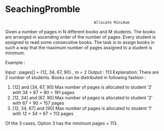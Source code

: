 # SeachingPromble
                                            Allocate Minimum
Given a number of pages in N different books and M students. The books are arranged in ascending order of the number of pages. Every student is assigned to read some consecutive books. The task is to assign books in such a way that the maximum number of pages assigned to a student is minimum. 

Example : 

Input : pages[] = {12, 34, 67, 90} , m = 2
Output : 113
Explanation: There are 2 number of students. Books can be distributed in following fashion : 
1) [12] and [34, 67, 90]
Max number of pages is allocated to student ‘2’ with 34 + 67 + 90 = 191 pages
2) [12, 34] and [67, 90] Max number of pages is allocated to student ‘2’ with 67 + 90 = 157 pages 
3) [12, 34, 67] and [90] Max number of pages is allocated to student ‘1’ with 12 + 34 + 67 = 113 pages

Of the 3 cases, Option 3 has the minimum pages = 113.